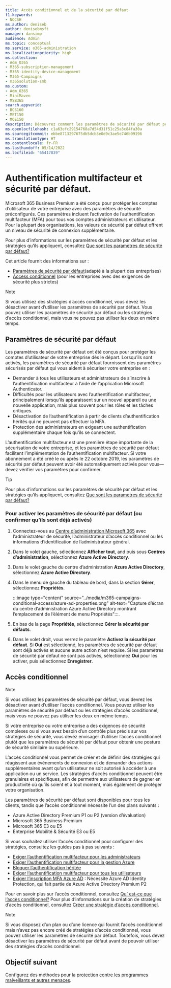 ```yaml
---
title: Accès conditionnel et de la sécurité par défaut
f1.keywords:
- NOCSH
ms.author: deniseb
author: denisebmsft
manager: dansimp
audience: Admin
ms.topic: conceptual
ms.service: o365-administration
ms.localizationpriority: high
ms.collection:
- Adm_O365
- M365-subscription-management
- M365-identity-device-management
- M365-Campaigns
- m365solution-smb
ms.custom:
- Adm_O365
- MiniMaven
- MSB365
search.appverid:
- BCS160
- MET150
- MOE150
description: Découvrez comment les paramètres de sécurité par défaut peuvent aider à protéger votre organisation contre les attaques liées à l’identité en fournissant des paramètres de sécurité préconfigurés pour Microsoft 365 Business Premium.
ms.openlocfilehash: c1a63efc29154768a7d54d31f51c25a3c84fa30a
ms.sourcegitcommit: ebbe8713297675db5dcb3e0d9c3ae5e746b99196
ms.translationtype: HT
ms.contentlocale: fr-FR
ms.lasthandoff: 05/14/2022
ms.locfileid: "65417839"
---
```

# <a name="security-defaults-and-multi-factor-authentication"></a>Authentification multifacteur et sécurité par défaut.

Microsoft 365 Business Premium a été conçu pour protéger les comptes d’utilisateur de votre entreprise avec des paramètres de sécurité préconfigurés. Ces paramètres incluent l’activation de l’authentification multifacteur (MFA) pour tous vos comptes administrateurs et utilisateur. Pour la plupart des organisations, les valeurs de sécurité par défaut offrent un niveau de sécurité de connexion supplémentaire.

Pour plus d’informations sur les paramètres de sécurité par défaut et les stratégies qu’ils appliquent, consultez [Que sont les paramètres de sécurité par défaut?](/azure/active-directory/fundamentals/concept-fundamentals-security-defaults)

Cet article fournit des informations sur :

- [Paramètres de sécurité par défaut](#security-defaults)(adapté à la plupart des entreprises)
- [Access conditionnel](#conditional-access) (pour les entreprises avec des exigences de sécurité plus strictes)

> [!NOTE]
> Si vous utilisez des stratégies d’accès conditionnel, vous devez les désactiver avant d’utiliser les paramètres de sécurité par défaut. Vous pouvez utiliser les paramètres de sécurité par défaut ou les stratégies d’accès conditionnel, mais vous ne pouvez pas utiliser les deux en même temps.

## <a name="security-defaults"></a>Paramètres de sécurité par défaut

Les paramètres de sécurité par défaut ont été conçus pour protéger les comptes d’utilisateur de votre entreprise dès le départ. Lorsqu’ils sont activés, les paramètres de sécurité par défaut fournissent des paramètres sécurisés par défaut qui vous aident à sécuriser votre entreprise en :

- Demander à tous les utilisateurs et administrateurs de s’inscrire à l’authentification multifacteur à l’aide de l’application Microsoft Authenticator.
- Difficultés pour les utilisateurs avec l’authentification multifacteur, principalement lorsqu’ils apparaissent sur un nouvel appareil ou une nouvelle application, mais plus souvent pour les rôles et les tâches critiques.
- Désactivation de l’authentification à partir de clients d’authentification hérités qui ne peuvent pas effectuer la MFA.
- Protection des administrateurs en exigeant une authentification supplémentaire chaque fois qu’ils se connectent.

L’authentification multifacteur est une première étape importante de la sécurisation de votre entreprise, et les paramètres de sécurité par défaut facilitent l’implémentation de l’authentification multifacteur. Si votre abonnement a été créé le ou après le 22 octobre 2019, les paramètres de sécurité par défaut peuvent avoir été automatiquement activés pour vous&mdash; devez vérifier vos paramètres pour confirmer.

> [!TIP]
> Pour plus d’informations sur les paramètres de sécurité par défaut et les stratégies qu’ils appliquent, consultez [Que sont les paramètres de sécurité par défaut?](/azure/active-directory/fundamentals/concept-fundamentals-security-defaults)

### <a name="to-enable-security-defaults-or-confirm-theyre-already-enabled"></a>Pour activer les paramètres de sécurité par défaut (ou confirmer qu’ils sont déjà activés)

1. Connectez-vous au <a href="https://go.microsoft.com/fwlink/p/?linkid=2024339" target="_blank">Centre d’administration Microsoft 365</a> avec l’administrateur de sécurité, l’administrateur d’accès conditionnel ou les informations d’identification de l’administrateur général.

2. Dans le volet gauche, sélectionnez **Afficher tout**, and puis sous **Centres d’administration**, sélectionnez **Azure Active Directory**.

3. Dans le volet gauche du centre d’administration **Azure Active Directory**, sélectionnez **Azure Active Directory**.

4. Dans le menu de gauche du tableau de bord, dans la section **Gérer**, sélectionnez **Propriétés**.

    :::image type="content" source="../media/m365-campaigns-conditional-access/azure-ad-properties.png" alt-text="Capture d’écran du centre d’administration Azure Active Directory montrant l’emplacement de l’élément de menu Propriétés":::.

5. En bas de la page **Propriétés**, sélectionnez **Gérer la sécurité par défauts**.

6. Dans le volet droit, vous verrez le paramètre **Activez la sécurité par défaut**. Si **Oui** est sélectionné, les paramètres de sécurité par défaut sont déjà activés et aucune autre action n’est requise. Si les paramètres de sécurité par défaut ne sont pas activés, sélectionnez **Oui** pour les activer, puis sélectionnez **Enregistrer**.

## <a name="conditional-access"></a>Accès conditionnel

> [!NOTE]
> Si vous utilisez les paramètres de sécurité par défaut, vous devrez les désactiver avant d’utiliser l’accès conditionnel. Vous pouvez utiliser les paramètres de sécurité par défaut ou les stratégies d’accès conditionnel, mais vous ne pouvez pas utiliser les deux en même temps.

Si votre entreprise ou votre entreprise a des exigences de sécurité complexes ou si vous avez besoin d’un contrôle plus précis sur vos stratégies de sécurité, vous devez envisager d’utiliser l’accès conditionnel plutôt que les paramètres de sécurité par défaut pour obtenir une posture de sécurité similaire ou supérieure.

L’accès conditionnel vous permet de créer et de définir des stratégies qui réagissent aux événements de connexion et de demander des actions supplémentaires avant qu’un utilisateur ne soit autorisé à accéder à une application ou un service. Les stratégies d’accès conditionnel peuvent être granulaires et spécifiques, afin de permettre aux utilisateurs de gagner en productivité où qu’ils soient et à tout moment, mais également de protéger votre organisation.

Les paramètres de sécurité par défaut sont disponibles pour tous les clients, tandis que l’accès conditionnel nécessite l’un des plans suivants :

- Azure Active Directory Premium P1 ou P2 (version d’évaluation)
- Microsoft 365 Business Premium
- Microsoft 365 E3 ou E5
- Enterprise Mobilité & Sécurité E3 ou E5

Si vous souhaitez utiliser l’accès conditionnel pour configurer des stratégies, consultez les guides pas à pas suivants :

- [Exiger l’authentification multifacteur pour les administrateurs](/azure/active-directory/conditional-access/howto-conditional-access-policy-admin-mfa)
- [Exiger l’authentification multifacteur pour la gestion Azure](/azure/active-directory/conditional-access/howto-conditional-access-policy-azure-management)
- [Bloquer l’authentification héritée](/azure/active-directory/conditional-access/howto-conditional-access-policy-block-legacy)
- [Exiger l’authentification multifacteur pour tous les utilisateurs](/azure/active-directory/conditional-access/howto-conditional-access-policy-all-users-mfa)
- [Exiger l’inscription MFA Azure AD](/azure/active-directory/identity-protection/howto-identity-protection-configure-mfa-policy) : Nécessite Azure AD Identity Protection, qui fait partie de Azure Active Directory Premium P2

Pour en savoir plus sur l’accès conditionnel, consultez [Qu’ est-ce que l’accès conditionnel?](/azure/active-directory/conditional-access/overview) Pour plus d’informations sur la création de stratégies d’accès conditionnel, consultez [Créer une stratégie d’accès conditionnel](/azure/active-directory/authentication/tutorial-enable-azure-mfa#create-a-conditional-access-policy).

> [!NOTE]
> Si vous disposez d’un plan ou d’une licence qui fournit l’accès conditionnel mais n’avez pas encore créé de stratégies d’accès conditionnel, vous pouvez utiliser les paramètres de sécurité par défaut. Toutefois, vous devez désactiver les paramètres de sécurité par défaut avant de pouvoir utiliser des stratégies d’accès conditionnel.

## <a name="next-objective"></a>Objectif suivant

Configurez des méthodes pour la [protection contre les programmes malveillants et autres menaces](m365bp-increase-protection.md).
